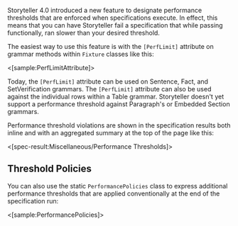 <!--title: Performance Thresholds -->

Storyteller 4.0 introduced a new feature to designate performance thresholds that are enforced when specifications
execute. In effect, this means that you can have Storyteller fail a specification that while passing functionally,
ran slower than your desired threshold.

The easiest way to use this feature is with the `[PerfLimit]` attribute on grammar methods within `Fixture` classes
like this:

<[sample:PerfLimitAttribute]>

Today, the `[PerfLimit]` attribute can be used on Sentence, Fact, and SetVerification grammars. The `[PerfLimit]` attribute
can also be used against the individual rows within a Table grammar. Storyteller doesn't yet support a performance threshold
against Paragraph's or Embedded Section grammars.

Performance threshold violations are shown in the specification results both inline and with an aggregated summary at the 
top of the page like this:

<[spec-result:Miscellaneous/Performance Thresholds]>

## Threshold Policies

You can also use the static `PerformancePolicies` class to express additional performance thresholds that are applied conventionally
at the end of the specification run:

<[sample:PerformancePolicies]>

